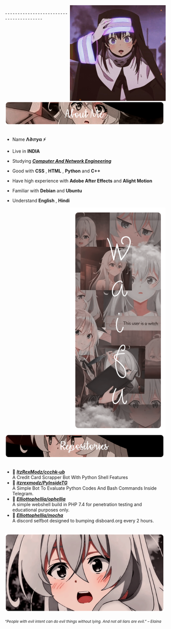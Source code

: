 <div>
<img src="./img/uwp1245026.jpeg" width="300" align="right" />
<br/>
⁃⁃⁃⁃⁃⁃⁃⁃⁃⁃⁃⁃⁃⁃⁃⁃⁃⁃⁃⁃⁃⁃⁃⁃⁃⁃⁃⁃⁃⁃⁃⁃⁃⁃⁃⁃⁃⁃⁃⁃
<img src="./img/AboutMe-elaina.png" width="500" />
<br/>
<br/>


- Name **Λ∂ιтуα ⚡**

- Live in **INDIA**

- Studying [***Computer And Network Engineering***](https://t.me/Was_Aditya)

- Good with **CSS** , **HTML** , **Python** and **C++**

- Have high experience with **Adobe After Effects** and **Alight Motion**
  
- Familiar with **Debian** and **Ubuntu**

- Understand **English** , **Hindi**
<img src="./img/Waifu-elainaa.png" width="300" align="right" />
<br/>
<img src="./img/Repo-elaina.png" width="500" />
<br/>
<br/>
  
- 📗 [***ItzRexModz/ccchk-ub***](https://github.com/itzrexmodz/ccchk-ub) <br/>
  A Credit Card Scrapper Bot With Python Shell Features
- 📘 [***itzrexmodz/PyInsideTG***](https://github.com/itzrexmodz/PyInsideTG) <br/>
  A Simple Bot To Evaluate Python Codes And Bash Commands Inside Telegram.
- 📙 [***Elliottophellia/ophellia***](https://github.com/Elliottophellia/ophellia) <br/>
  A simple webshell build in PHP 7.4 for penetration testing and educational purposes only.
- 📒 [***Elliottophellia/mocha***](https://github.com/Elliottophellia/mocha) <br/>
  A discord selfbot designed to bumping disboard.org every 2 hours.

<br/>
<img src="./img/banner-elainaa.png" width="500" /><br/>
  
<sub> *“People with evil intent can do evil things without lying. And not all liars are evil.” – Elaina* </sub>
<!--
<img src="https://metrics.lecoq.io/Eilaluth?template=classic&base.header=0&base.activity=0&base.community=0&base.repositories=0&base.metadata=0&repositories=1&repositories=100&repositories.batch=100&repositories.forks=false&repositories.affiliations=owner&repositories.featured=Eilaluth%2FAyano%2CEilaluth%2FKyoko%2CEilaluth%2FKanna%2CEilaluth%2FHotaru%2CEilaluth%2FMocha&config.timezone=Asia%2FJakart"  />
-->
</div>
